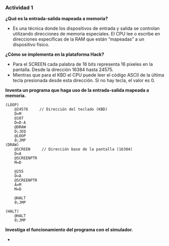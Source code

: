 ### Actividad 1

**¿Qué es la entrada-salida mapeada a memoria?**

* Es una técnica donde los dispositivos de entrada y salida se controlan utilizando direcciones de memoria especiales. El CPU lee o escribe en direcciones específicas de la RAM que están “mapeadas” a un dispositivo físico.

**¿Cómo se implementa en la plataforma Hack?**

* Para el SCREEN cada palabra de 16 bits representa 16 píxeles en la pantalla. Desde la dirección 16384 hasta 24575.
* Mientras que para el KBD el CPU puede leer el código ASCII de la última tecla presionada desde esta dirección. Si no hay tecla, el valor es 0.

**Inventa un programa que haga uso de la entrada-salida mapeada a memoria.**

```
(LOOP)
    @24576     // Dirección del teclado (KBD)
    D=M
    @107
    D=D-A
    @DRAW
    D;JEQ
    @LOOP
    0;JMP
(DRAW)
    @SCREEN     // Dirección base de la pantalla (16384)
    D=A
    @SCREENPTR
    M=D

    @255
    D=A
    @SCREENPTR
    A=M
    M=D

    @HALT
    0;JMP

(HALT)
    @HALT
    0;JMP
```

**Investiga el funcionamiento del programa con el simulador.**

* 
